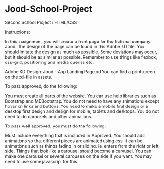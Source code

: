 # Jood-School-Project
Second School Project i HTML/CSS

Instructions:

In this assignment, you will create a front page for the fictional company Jood. The design of the page can be found in this Adobe XD file. You should imitate the design as much as possible. Some deviations may occur, but it should be as similar as possible. Remember to use things like flexbox, css-grid, positioning and media queries etc.


Adobe XD Design: Jood - App Landing Page.xd You can find a printscreen on the xd-file in assets.


To pass approved, do the following:

You must create all parts of the website.
You can use help libraries such as Bootstrap and MDBootstrap.
You do not need to have any animations except hover on links and buttons.
You need to make a mobile first design or a desktop first design and design for mobile, tablets and desktops.
You do not need to do carousels and other animations.

To pass well approved, you must do the following:

Must include everything that is included in Approved.
You should add animations so that different pieces are animated using css. It can be animations such as things fading in or sliding, ie. enters from the right or left side.
Things that look like a carousel should become a carousel. You can make one carousel or several carousels on the side if you want. You may need to use some javascript for this.
